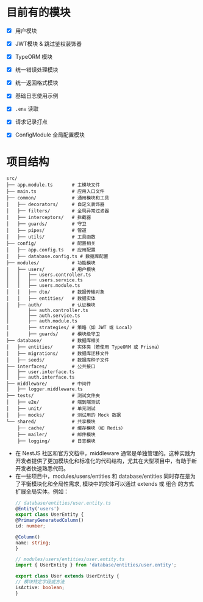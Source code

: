 # 目前有的模块
- [x] 用户模块
- [x] JWT模块 & 跳过鉴权装饰器
- [x] TypeORM 模块
- [x] 统一错误处理模块
- [x] 统一返回格式模块
- [x] 基础日志使用示例
- [x] `.env` 读取
- [x] 请求记录打点
- [x] ConfigModule 全局配置模块


# 项目结构
```
src/
├── app.module.ts       # 主模块文件
├── main.ts             # 应用入口文件
├── common/             # 通用模块和工具
│   ├── decorators/     # 自定义装饰器
│   ├── filters/        # 全局异常过滤器
│   ├── interceptors/   # 拦截器
│   ├── guards/         # 守卫
│   ├── pipes/          # 管道
│   ├── utils/          # 工具函数
├── config/             # 配置相关
│   ├── app.config.ts   # 应用配置
│   ├── database.config.ts # 数据库配置
├── modules/            # 功能模块
│   ├── users/          # 用户模块
│   │   ├── users.controller.ts
│   │   ├── users.service.ts
│   │   ├── users.module.ts
│   │   ├── dto/        # 数据传输对象
│   │   ├── entities/   # 数据实体
│   ├── auth/           # 认证模块
│       ├── auth.controller.ts
│       ├── auth.service.ts
│       ├── auth.module.ts
│       ├── strategies/ # 策略（如 JWT 或 Local）
│       ├── guards/     # 模块级守卫
├── database/           # 数据库相关
│   ├── entities/       # 实体类（若使用 TypeORM 或 Prisma）
│   ├── migrations/     # 数据库迁移文件
│   ├── seeds/          # 数据库种子文件
├── interfaces/         # 公共接口
│   ├── user.interface.ts
│   ├── auth.interface.ts
├── middleware/         # 中间件
│   ├── logger.middleware.ts
├── tests/              # 测试文件夹
│   ├── e2e/            # 端到端测试
│   ├── unit/           # 单元测试
│   ├── mocks/          # 测试用的 Mock 数据
└── shared/             # 共享模块
    ├── cache/          # 缓存模块（如 Redis）
    ├── mailer/         # 邮件模块
    ├── logging/        # 日志模块
```

- 在 NestJS 社区和官方文档中，middleware 通常是单独管理的。这种实践为开发者提供了更加模块化和标准化的代码结构，尤其在大型项目中，有助于新开发者快速熟悉代码。
- 在一些项目中，modules/users/entities 和 database/entities 同时存在是为了平衡模块化和全局性需求, 模块中的实体可以通过 extends 或 组合 的方式扩展全局实体。例如：
    ```typescript
    // database/entities/user.entity.ts
    @Entity('users')
    export class UserEntity {
    @PrimaryGeneratedColumn()
    id: number;

    @Column()
    name: string;
    }

    // modules/users/entities/user.entity.ts
    import { UserEntity } from 'database/entities/user.entity';

    export class User extends UserEntity {
    // 模块特定字段或方法
    isActive: boolean;
    }
    ```